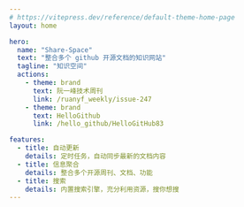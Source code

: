 ```yaml
---
# https://vitepress.dev/reference/default-theme-home-page
layout: home

hero:
  name: "Share-Space"
  text: "整合多个 github 开源文档的知识网站"
  tagline: "知识空间"
  actions:
    - theme: brand
      text: 阮一峰技术周刊
      link: /ruanyf_weekly/issue-247
    - theme: brand
      text: HelloGithub
      link: /hello_github/HelloGitHub83

features:
  - title: 自动更新
    details: 定时任务，自动同步最新的文档内容
  - title: 信息聚合
    details: 整合多个开源周刊、文档、功能
  - title: 搜索
    details: 内置搜索引擎，充分利用资源，搜你想搜
---
```

